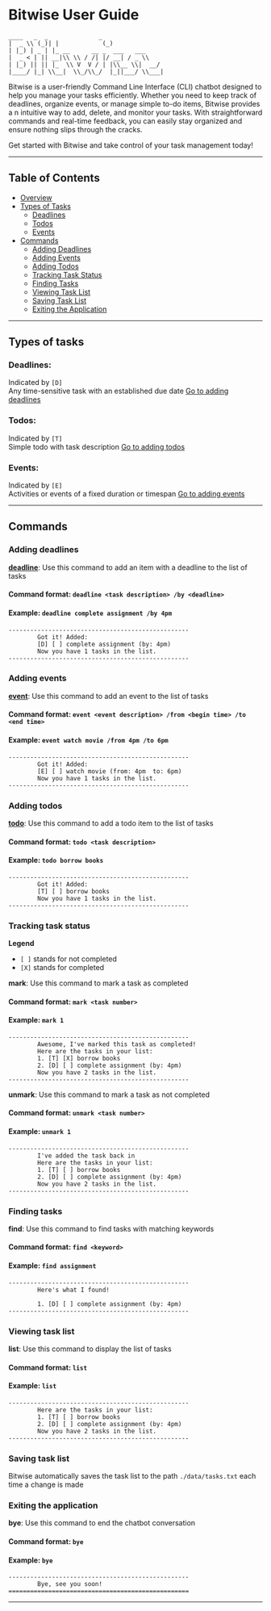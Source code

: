 # Bitwise User Guide

```
____   _  _              _            
|  _ \\ (_)| |            (_)           
| |_) | _ | |_ __      __ _  ___   ___ 
|  _ < | || __|\\ \\ / /| |/ __| / _ \\ 
| |_) || || |_  \\ V  V / | |\\__ \\|  __/
|____/ |_| \\__|  \\_/\\_/  |_||___/ \\___|                                      
```

Bitwise is a user-friendly Command Line Interface (CLI) chatbot designed 
to help you manage your tasks efficiently. Whether you need to keep track 
of deadlines, organize events, or manage simple to-do items, Bitwise provides a
n intuitive way to add, delete, and monitor your tasks. With straightforward 
commands and real-time feedback, you can easily stay organized and ensure nothing 
slips through the cracks.

Get started with Bitwise and take control of your task management today!

---

## Table of Contents
- [Overview](#bitwise-user-guide)
- [Types of Tasks](#types-of-tasks)
    - [Deadlines](#deadlines)
    - [Todos](#todos)
    - [Events](#events)
- [Commands](#commands)
    - [Adding Deadlines](#adding-deadlines)
    - [Adding Events](#adding-events)
    - [Adding Todos](#adding-todos)
    - [Tracking Task Status](#tracking-task-status)
    - [Finding Tasks](#finding-tasks)
    - [Viewing Task List](#viewing-task-list)
    - [Saving Task List](#saving-task-list)
    - [Exiting the Application](#exiting-the-application)

---

## Types of tasks
### Deadlines: 
Indicated by `[D]` </br>
Any time-sensitive task with an established due date
[Go to adding deadlines](#adding-deadlines)
### Todos: 
Indicated by `[T]` </br>
Simple todo with task description
[Go to adding todos](#adding-todos)
### Events: 
Indicated by `[E]` </br>
Activities or events of a fixed duration or timespan
[Go to adding events](#adding-events)

---

## Commands
### Adding deadlines

**[deadline](#deadlines)**: Use this command to add an item with a deadline to the list of tasks

#### Command format: `deadline <task description> /by <deadline>`

#### Example: `deadline complete assignment /by 4pm`
```
--------------------------------------------------
        Got it! Added:
        [D] [ ] complete assignment (by: 4pm)
        Now you have 1 tasks in the list.
--------------------------------------------------
```

### Adding events

**[event](#events)**: Use this command to add an event to the list of tasks

#### Command format: `event <event description> /from <begin time> /to <end time>`

#### Example: `event watch movie /from 4pm /to 6pm`
```
--------------------------------------------------
        Got it! Added:
        [E] [ ] watch movie (from: 4pm  to: 6pm)
        Now you have 1 tasks in the list.
--------------------------------------------------
```

### Adding todos

**[todo](#todos)**: Use this command to add a todo item to the list of tasks

#### Command format: `todo <task description>`

#### Example: `todo borrow books`
```
--------------------------------------------------
        Got it! Added:
        [T] [ ] borrow books
        Now you have 1 tasks in the list.
--------------------------------------------------
```

### Tracking task status

**Legend**
- `[ ]` stands for not completed
- `[X]` stands for completed

**mark**: Use this command to mark a task as completed

#### Command format: `mark <task number>`

#### Example: `mark 1`
```
--------------------------------------------------
        Awesome, I've marked this task as completed!
        Here are the tasks in your list: 
        1. [T] [X] borrow books
        2. [D] [ ] complete assignment (by: 4pm)
        Now you have 2 tasks in the list.
--------------------------------------------------
```

**unmark**: Use this command to mark a task as not completed

#### Command format: `unmark <task number>`

#### Example: `unmark 1`
```
--------------------------------------------------
        I've added the task back in
        Here are the tasks in your list: 
        1. [T] [ ] borrow books
        2. [D] [ ] complete assignment (by: 4pm)
        Now you have 2 tasks in the list.
--------------------------------------------------
```

### Finding tasks

**find**: Use this command to find tasks with matching keywords

#### Command format: `find <keyword>`

#### Example: `find assignment`
```
--------------------------------------------------
        Here's what I found!

        1. [D] [ ] complete assignment (by: 4pm)
--------------------------------------------------
```

### Viewing task list

**list**: Use this command to display the list of tasks

#### Command format: `list`

#### Example: `list`
```
--------------------------------------------------
        Here are the tasks in your list: 
        1. [T] [ ] borrow books
        2. [D] [ ] complete assignment (by: 4pm)
        Now you have 2 tasks in the list.
--------------------------------------------------
```
### Saving task list

Bitwise automatically saves the task list to the path `./data/tasks.txt` each time a change is made

### Exiting the application

**bye**: Use this command to end the chatbot conversation

#### Command format: `bye`

#### Example: `bye`
```
--------------------------------------------------
        Bye, see you soon!
==================================================
```
---